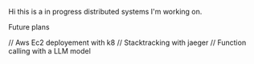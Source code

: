 Hi this is a in progress distributed systems I'm working on.


Future plans

// Aws Ec2 deployement with k8
// Stacktracking with jaeger
// Function calling with a LLM model
